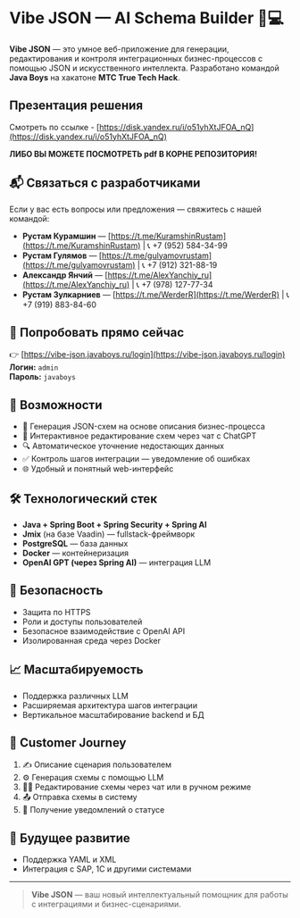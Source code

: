 # Vibe JSON — AI Schema Builder 🧠💻

**Vibe JSON** — это умное веб-приложение для генерации, редактирования и контроля интеграционных бизнес-процессов с помощью JSON и искусственного интеллекта. Разработано командой **Java Boys** на хакатоне **МТС True Tech Hack**.

## Презентация решения
Смотреть по ссылке - [https://disk.yandex.ru/i/o51yhXtJFOA_nQ](https://disk.yandex.ru/i/o51yhXtJFOA_nQ)

**ЛИБО ВЫ МОЖЕТЕ ПОСМОТРЕТЬ pdf В КОРНЕ РЕПОЗИТОРИЯ!**

## 📬 Связаться с разработчиками

Если у вас есть вопросы или предложения — свяжитесь с нашей командой:

- **Рустам Курамшин** — [https://t.me/KuramshinRustam](https://t.me/KuramshinRustam) | 📞 +7 (952) 584-34-99
- **Рустам Гулямов** — [https://t.me/gulyamovrustam](https://t.me/gulyamovrustam) | 📞 +7 (912) 321-88-19
- **Александр Янчий** — [https://t.me/AlexYanchiy_ru](https://t.me/AlexYanchiy_ru) | 📞 +7 (978) 127-77-34
- **Рустам Зулкарниев** — [https://t.me/WerderR](https://t.me/WerderR) | 📞 +7 (919) 883-84-60

## 🧪 Попробовать прямо сейчас

👉 [https://vibe-json.javaboys.ru/login](https://vibe-json.javaboys.ru/login)  
**Логин:** `admin`  
**Пароль:** `javaboys`

## 🚀 Возможности

- 📄 Генерация JSON-схем на основе описания бизнес-процесса
- 💬 Интерактивное редактирование схем через чат с ChatGPT
- 🔍 Автоматическое уточнение недостающих данных
- ✅ Контроль шагов интеграции — уведомление об ошибках
- 🌐 Удобный и понятный web-интерфейс

## 🛠️ Технологический стек

- **Java + Spring Boot + Spring Security + Spring AI**
- **Jmix** (на базе Vaadin) — fullstack-фреймворк
- **PostgreSQL** — база данных
- **Docker** — контейнеризация
- **OpenAI GPT (через Spring AI)** — интеграция LLM

## 🔐 Безопасность

- Защита по HTTPS
- Роли и доступы пользователей
- Безопасное взаимодействие с OpenAI API
- Изолированная среда через Docker

## 📈 Масштабируемость

- Поддержка различных LLM
- Расширяемая архитектура шагов интеграции
- Вертикальное масштабирование backend и БД

## 🧭 Customer Journey

1. ✍️ Описание сценария пользователем
2. ⚙️ Генерация схемы с помощью LLM
3. 🧑‍💻 Редактирование схемы через чат или в ручном режиме
4. 📤 Отправка схемы в систему
5. 📩 Получение уведомлений о статусе

## 🔮 Будущее развитие

- Поддержка YAML и XML
- Интеграция с SAP, 1C и другими системами

---

> **Vibe JSON** — ваш новый интеллектуальный помощник для работы с интеграциями и бизнес-сценариями.
